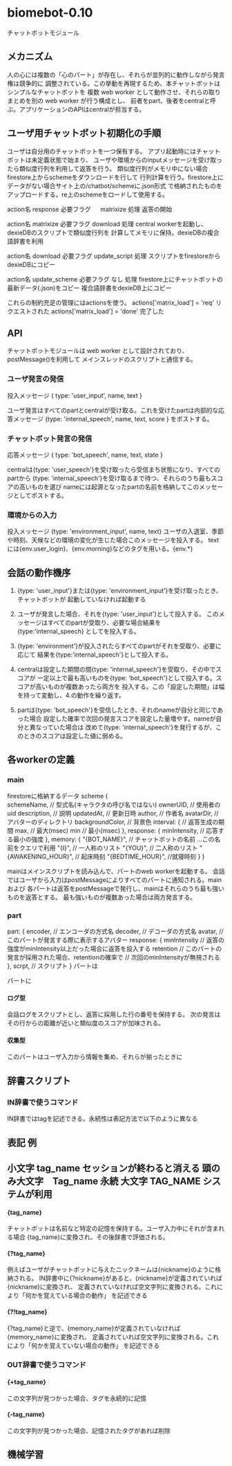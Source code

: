 biomebot-0.10
==================================
チャットボットモジュール

## メカニズム
人の心には複数の「心のパート」が存在し、それらが並列的に動作しながら発言権は競争的に
調整されている。この挙動を再現するため、本チャットボットはシンプルなチャットボットを
複数 web worker として動作させ、それらの取りまとめを別の web worker が行う構成とし、
前者をpart、後者をcentralと呼ぶ。アプリケーションのAPIはcentralが担当する。

## ユーザ用チャットボット初期化の手順
ユーザは自分用のチャットボットを一つ保有する。
アプリ起動時にはチャットボットは未定義状態で始まり、
ユーザや環境からのinputメッセージを受け取ったら類似度行列を利用して返答を行う。
類似度行列がメモリ中にない場合firestore上からschemeをダウンロードを行して
行列計算を行う。firestore上にデータがない場合サイト上の/chatbot/schemeに.json形式
で格納されたものをアップロードする。re上のschemeをロードして使用する。

action名        response
必要フラグ 　   matrixize
処理            返答の開始        

action名        matrixize
必要フラグ      download
処理            central workerを起動し、dexieDBのスクリプトで類似度行列を
                計算してメモリに保持。dexieDBの複合語辞書を利用

action名        download
必要フラグ      update_script
処理            スクリプトをfirestoreからdexieDBにコピー

action名        update_scheme
必要フラグ      なし
処理            firestore上にチャットボットの最新データ(.json)をコピー
                複合語辞書をdexieDB上にコピー

これらの制約充足の管理にはactionsを使う。
actions['matrix_load'] = 'req' リクエストされた
actions['matrix_load'] = 'done' 完了した


## API
チャットボットモジュールは web worker として設計されており、postMessage()を利用して
メインスレッドのスクリプトと通信する。




### ユーザ発言の発信
投入メッセージ { type: 'user_input', name, text }

ユーザ発言はすべてのpartとcentralが受け取る。これを受けたpartは内部的な応答メッセージ
{type: 'internal_speech', name, text, score } をポストする。

### チャットボット発言の発信
応答メッセージ { type: 'bot_speech', name, text, state }

centralは{type: 'user_speech'}を受け取ったら受信まち状態になり、すべてのpartから
{type: 'internal_speech'}を受け取るまで待つ、それらのうち最もスコアの高いものを選び
nameには起源となったpartの名前を格納してこのメッセージとしてポストする。

### 環境からの入力
投入メッセージ {type: 'environment_input', name, text}
ユーザの入退室、季節や時刻、天候などの環境の変化が生じた場合このメッセージを投入する。
textには{env.user_login}、{env.morning}などのタグを用いる。{env.*}

## 会話の動作機序

1. {type: 'user_input'}または{type: 'environment_input'}を受け取ったとき、チャットボットが
起動していなければ起動する

2. ユーザが発言した場合、それを{type: 'user_input'}として投入する。
このメッセージはすべてのpartが受取り、必要な場合結果を{type:'internal_speech}
としてを投入する。

3. {type: 'environment'}が投入されたらすべてのpartがそれを受取り、必要に応じて
結果を{type:'internal_speech'}として投入する。

4. centralは設定した期間の間{type: 'internal_speech'}を受取り、その中でスコアが
一定以上で最も高いものを{type: 'bot_speech'}として投入する。スコアが高いものが複数あったら両方を
投入する。この「設定した期間」は幅を持って変動し、4.の動作を繰り返す。

5. partは{type: 'bot_speech'}を受信したとき、それのnameが自分と同じであった場合
設定した確率で次回の発言スコアを設定した量増やす。nameが自分と異なっていた場合は
改めて{type: 'internal_speech'}を発行するが、このときのスコアは設定した値に弱める。


## 各workerの定義

### main 

firestoreに格納するデータ
scheme {   
    schemeName,      // 型式名(キャラクタの呼び名ではない)
    ownerUID,        // 使用者のuid
    description,     // 説明
    updatedAt,       // 更新日時
    author,          // 作者名
    avatarDir,       // アバターのディレクトリ
    backgroundColor, // 背景色
    interval: {      // 返答生成の期間
        max,         // 最大(msec)
        min          // 最小(msec)
    },
    response: {
        minIntensity, // 応答する最小の強度
    },
    memory: {
        "{BOT_NAME}", // チャットボットの名前 ...この名前をクエリで利用
        "{I}",          // 一人称のリスト
        "{YOU}",        // 二人称のリスト
        "{AWAKENING_HOUR}", // 起床時刻
        "{BEDTIME_HOUR}", //就寝時刻
    }
}


mainはメインスクリプトを読み込んで、パートのweb workerを起動する。
会話ではユーザから入力はpostMessageによりすべてのパートに通知される。mainおよび
各パートは返答をpostMessageで発行し、mainはそれらのうち最も強いものを返答とする。
最も強いものが複数あった場合は両方発言する。

### part
part: {
    encoder,            // エンコーダの方式名
    decoder,            // デコーダの方式名
    avatar,             // このパートが発言する際に表示するアバター
    response: {
        minIntensity    // 返答の強度がminIntensity以上だった場合に返答を投入する
        retention       // このパートの発言が採用された場合、retentionの確率で
                        // 次回のminIntensityが無視される
    },
    scrpt,              // スクリプト
}
パートは

パートに
#### ログ型
会話ログをスクリプトとし、返答に採用した行の番号を保持する。
次の発言はその行からの距離が近いと類似度のスコアが加味される。

#### 収集型

このパートはユーザ入力から情報を集め、それらが揃ったときに

## 辞書スクリプト

### IN辞書で使うコマンド
IN辞書ではtagを記述できる。永続性は表記方法で以下のように異なる

表記          例           
-------------------------------------------------------
小文字        tag_name     セッションが終わると消える
頭のみ大文字　Tag_name     永続
大文字        TAG_NAME     システムが利用
-------------------------------------------------------


#### {tag_name}
チャットボットは名前など特定の記憶を保持する。ユーザ入力中にそれが含まれる場合
{tag_name}に変換され、その後辞書で評価される。

#### {?tag_name}  
例えばユーザがチャットボットに与えたニックネームは{nickname}のように格納される。
IN辞書中に{?nickname}があると、{nickname}が定義されていれば{nickname}に変換され、
定義されていなければ空文字列に変換される。これにより「何かを覚えている場合の動作」
を記述できる

#### {?!tag_name}
{?tag_name}と逆で、{memory_name}が定義されていなければ{memory_name}に変換され、
定義されていれば空文字列に変換される。これにより「何かを覚えていない場合の動作」
を記述できる

### OUT辞書で使うコマンド

#### {+tag_name} 
この文字列が見つかった場合、タグを永続的に記憶

#### {-tag_name} 
この文字列が見つかった場合、記憶されたタグがあれば削除

## 機械学習

